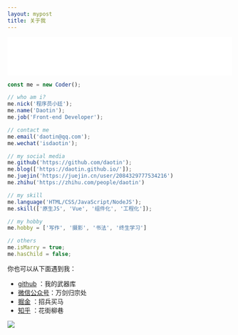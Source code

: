```yaml
---
layout: mypost
title: 关于我
---
```


<iframe src="//music.163.com/outchain/player?type=2&id=1970792395&auto=0&height=66" frameborder="0" width="100%" height="86px"></iframe>


```js
const me = new Coder();

// who am i?
me.nick('程序员小廷');
me.name('Daotin');
me.job('Front-end Developer');

// contact me
me.email('daotin@qq.com');
me.wechat('isdaotin');

// my social media
me.github('https://github.com/daotin');
me.blog(['https://daotin.github.io/']);
me.juejin('https://juejin.cn/user/2084329777534216')
me.zhihu('https://zhihu.com/people/daotin')

// my skill
me.language('HTML/CSS/JavaScript/NodeJS');
me.skill(['原生JS', 'Vue', '组件化', '工程化']);

// my hobby
me.hobby = ['写作', '摄影', '书法', '终生学习']

// others
me.isMarry = true;
me.hasChild = false;
```


你也可以从下面遇到我：

- [github](https://github.com/daotin) ：我的武器库
- [微信公众号](https://www.jianguoyun.com/p/DVLba8YQjp3pCBiFhvwD)：万剑归宗处
- [掘金](https://juejin.im/user/2084329777534216) ：招兵买马
- [知乎](https://www.zhihu.com/people/daotin) ：花街柳巷


![](https://gitee.com/daotin/img/raw/master/gzh.png)

